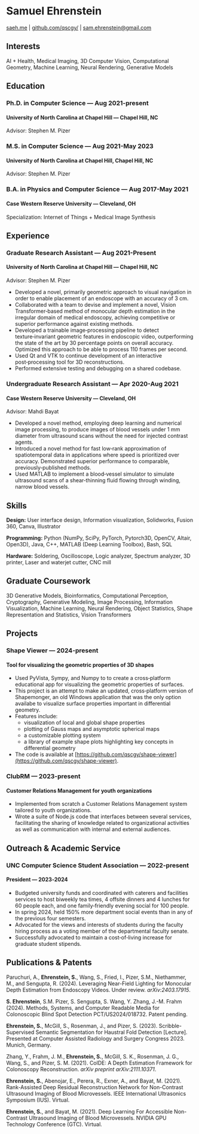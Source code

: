 # Samuel Ehrenstein

[saeh.me](https://saeh.me) | [github.com/qscgy/](https://github.com/qscgy/) | sam.ehrenstein@gmail.com 

## Interests
AI + Health, Medical Imaging, 3D Computer Vision, Computational
Geometry, Machine Learning, Neural Rendering, Generative Models

## Education
### Ph.D. in Computer Science — Aug 2021-present
#### University of North Carolina at Chapel Hill — Chapel Hill, NC
Advisor: Stephen M. Pizer

### M.S. in Computer Science — Aug 2021-May 2023
#### University of North Carolina at Chapel Hill, Chapel Hill, NC
Advisor: Stephen M. Pizer

### B.A. in Physics and Computer Science — Aug 2017-May 2021
#### Case Western Reserve University — Cleveland, OH
Specialization: Internet of Things + Medical Image Synthesis
&nbsp;

## Experience
### Graduate Research Assistant — Aug 2021-Present
#### University of North Carolina at Chapel Hill — Chapel Hill, NC
Advisor: Stephen M. Pizer

- Developed a novel, primarily geometric approach to visual navigation in order to enable placement of an endoscope with an accuracy of 3 cm.
- Collaborated with a team to devise and implement a novel, Vision Transformer‑based method of monocular depth estimation in the irregular
domain of medical endoscopy, achieving competitive or superior performance against existing methods.
- Developed a trainable image‑processing pipeline to detect texture‑invariant geometric features in endoscopic video, outperforming the state
of the art by 30 percentage points on overall accuracy. Optimized this approach to be able to process 110 frames per second.
- Used Qt and VTK to continue development of an interactive post‑processing tool for 3D reconstructions.
- Performed extensive testing and debugging on a shared codebase.

### Undergraduate Research Assistant — Apr 2020-Aug 2021
#### Case Western Reserve University — Cleveland, OH
Advisor: Mahdi Bayat

- Developed a novel method, employing deep learning and numerical image processing, to produce images of blood vessels under 1 mm diameter from ultrasound scans without the need for injected contrast agents.
- Introduced a novel method for fast low‑rank approximation of spatiotemporal data in applications where speed is prioritized over accuracy.
Demonstrated superior performance to comparable, previously‑published methods.
- Used MATLAB to implement a blood‑vessel simulator to simulate ultrasound scans of a shear‑thinning fluid flowing through winding, narrow blood vessels.

## Skills
**Design:** User interface design, Information visualization, Solidworks,
Fusion 360, Canva, Illustrator

**Programming:** Python (NumPy, SciPy, PyTorch, Pytorch3D, OpenCV, Altair,
Open3D), Java, C++, MATLAB (Deep Learning Toolbox), Bash, SQL

**Hardware:** Soldering, Oscilloscope, Logic analyzer, Spectrum analyzer, 3D
printer, Laser and waterjet cutter, CNC mill

## Graduate Coursework
3D Generative Models, Bioinformatics, Computational Perception,
Cryptography, Generative Modeling, Image Processing, Information
Visualization, Machine Learning, Neural Rendering, Object Statistics,
Shape Representation and Statistics, Vision Transformers

## Projects
### Shape Viewer — 2024-present
#### Tool for visualizing the geometric properties of 3D shapes

* Used PyVista, Sympy, and Numpy to to create a cross‑platform educational app for visualizing the geometric properties of surfaces.
* This project is an attempt to make an updated, cross‑platform version of Shapemonger, an old Windows application that was the only option
availabe to visualize surface properties important in differential geometry.
* Features include:
    - visualization of local and global shape properties
    - plotting of Gauss maps and asymptotic spherical maps
    - a customizable plotting system
    - a library of example shape plots highlighting key concepts in differential geometry
* The code is available at [https://github.com/qscgy/shape-viewer](https://github.com/qscgy/shape-viewer).

### ClubRM — 2023-present
#### Customer Relations Management for youth organizations

* Implemented from scratch a Customer Relations Management system tailored to youth organizations.
* Wrote a suite of Node.js code that interfaces between several services, facilitating the sharing of knowledge related to organizational activities as well as communication with internal and external audiences.

## Outreach & Academic Service
### UNC Computer Science Student Association — 2022-present
#### President — 2023‑2024
- Budgeted university funds and coordinated with caterers and facilities services to host biweekly tea times, 4 offsite dinners and 4 lunches for
60 people each, and one family‑friendly evening social for 100 people.
- In spring 2024, held 150% more department social events than in any of the previous four semesters.
- Advocated for the views and interests of students during the faculty hiring process as a voting member of the departmental faculty senate.
- Successfully advocated to maintain a cost‑of‑living increase for graduate student stipends.

## Publications & Patents
Paruchuri, A., **Ehrenstein, S.**, Wang, S., Fried, I., Pizer, S.M.,
Niethammer, M., and Sengupta, R. (2024). Leveraging Near-Field Lighting
for Monocular Depth Estimation from Endoscopy Videos. Under review.
*arXiv:2403.17915*.

**S. Ehrenstein**, S.M. Pizer, S. Sengupta, S. Wang, Y. Zhang, J.-M. Frahm (2024).
Methods, Systems, and Computer Readable Media for Colonoscopic Blind Spot Detection
PCT/US2024/018732. Patent pending.

**Ehrenstein, S.**, McGill, S., Rosenman, J., and Pizer, S. (2023).
Scribble-Supervised Semantic Segmentation for Haustral Fold Detection
\[Lecture\]. Presented at Computer Assisted Radiology and Surgery
Congress 2023. Munich, Germany.

Zhang, Y., Frahm, J. M., **Ehrenstein, S.**, McGill, S. K., Rosenman, J.
G., Wang, S., and Pizer, S. M. (2021). ColDE: A Depth Estimation
Framework for Colonoscopy Reconstruction. *arXiv preprint
arXiv:2111.10371*.

**Ehrenstein, S.**, Abenojar, E., Perera, R., Exner, A., and Bayat, M.
(2021). Rank-Assisted Deep Residual Reconstruction Network for
Non-Contrast Ultrasound Imaging of Blood Microvessels. IEEE
International Ultrasonics Symposium (IUS). Virtual.

**Ehrenstein, S.**, and Bayat, M. (2021). Deep Learning For Accessible
Non-Contrast Ultrasound Imaging of Blood Microvessels. NVIDIA GPU
Technology Conference (GTC). Virtual.